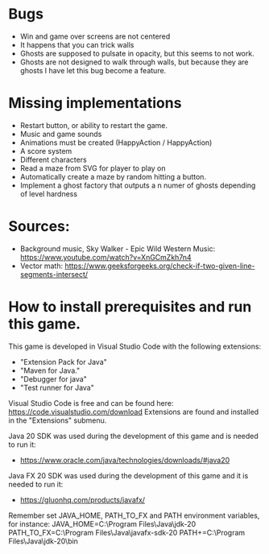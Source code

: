# Bugs
- Win and game over screens are not centered
- It happens that you can trick walls
- Ghosts are supposed to pulsate in opacity, but this seems to not work.
- Ghosts are not designed to walk through walls, but because they are ghosts I have let this bug become a feature.

# Missing implementations
- Restart button, or ability to restart the game.
- Music and game sounds
- Animations must be created (HappyAction / HappyAction)
- A score system
- Different characters
- Read a maze from SVG for player to play on
- Automatically create a maze by random hitting a button.
- Implement a ghost factory that outputs a n numer of ghosts depending of level hardness

# Sources:
- Background music, Sky Walker - Epic Wild Western Music: https://www.youtube.com/watch?v=XnGCmZkh7n4
- Vector math: https://www.geeksforgeeks.org/check-if-two-given-line-segments-intersect/

# How to install prerequisites and run this game.
This game is developed in Visual Studio Code with the following extensions:
- "Extension Pack for Java" 
- "Maven for Java." 
- "Debugger for java"
- "Test runner for Java"

Visual Studio Code is free and can be found here: https://code.visualstudio.com/download
Extensions are found and installed in the "Extensions" submenu.

Java 20 SDK was used during the development of this game and is needed to run it:
- https://www.oracle.com/java/technologies/downloads/#java20


Java FX 20 SDK was used during the development of this game and it is needed to run it:
- https://gluonhq.com/products/javafx/

Remember set JAVA_HOME, PATH_TO_FX and PATH environment variables, for instance:
JAVA_HOME=C:\Program Files\Java\jdk-20
PATH_TO_FX=C:\Program Files\Java\javafx-sdk-20
PATH+=C:\Program Files\Java\jdk-20\bin
